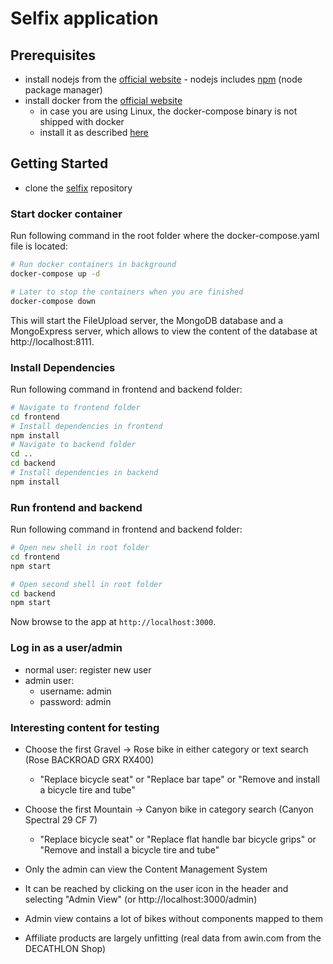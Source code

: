 # Selfix application

## Prerequisites

- install nodejs from the [official website](https://nodejs.org/en/) - nodejs includes [npm](https://www.npmjs.com/) (node package manager)
- install docker from the [official website](https://docs.docker.com/get-docker/)
  - in case you are using Linux, the docker-compose binary is not shipped with docker
  - install it as described [here](https://docs.docker.com/compose/install/)

## Getting Started

- clone the [selfix](https://gitlab.lrz.de/seba-master-2021/team-44/selfix) repository

### Start docker container 

Run following command in the root folder where the docker-compose.yaml file is located: 
```bash
# Run docker containers in background
docker-compose up -d

# Later to stop the containers when you are finished
docker-compose down
```

This will start the FileUpload server, the MongoDB database and a MongoExpress server, which allows to view the content of the database at http://localhost:8111.

### Install Dependencies

Run following command in frontend and backend folder: 
```bash
# Navigate to frontend folder
cd frontend
# Install dependencies in frontend
npm install
# Navigate to backend folder
cd ..
cd backend
# Install dependencies in backend
npm install
```

### Run frontend and backend

Run following command in frontend and backend folder:
```bash
# Open new shell in root folder
cd frontend
npm start

# Open second shell in root folder
cd backend
npm start
```

Now browse to the app at `http://localhost:3000`.

### Log in as a user/admin
- normal user: register new user 
- admin user: 
  - username: admin 
  - password: admin

### Interesting content for testing

- Choose the first Gravel -> Rose bike in either category or text search (Rose BACKROAD GRX RX400)
  - "Replace bicycle seat" or "Replace  bar tape" or "Remove and install a bicycle tire and tube"
- Choose the first Mountain -> Canyon bike in category search (Canyon Spectral 29 CF 7)
  - "Replace bicycle seat" or "Replace flat handle bar bicycle grips" or "Remove and install a bicycle tire and tube"


- Only the admin can view the Content Management System
- It can be reached by clicking on the user icon in the header and selecting "Admin View" (or http://localhost:3000/admin)
- Admin view contains a lot of bikes without components mapped to them
- Affiliate products are largely unfitting (real data from awin.com from the DECATHLON Shop)
